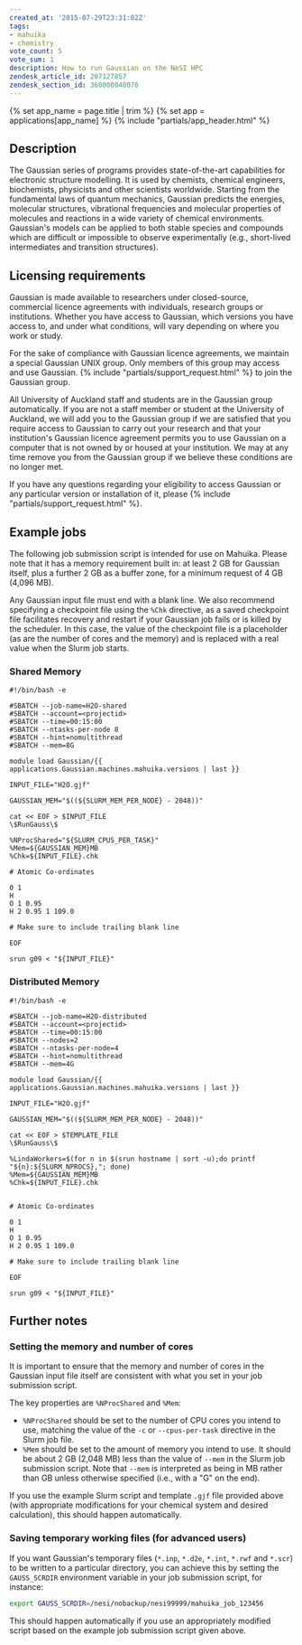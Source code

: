 ```yaml
---
created_at: '2015-07-29T23:31:02Z'
tags:
- mahuika
- chemistry
vote_count: 5
vote_sum: 1
description: How to run Gaussian on the NeSI HPC
zendesk_article_id: 207127857
zendesk_section_id: 360000040076
---
```


{% set app_name = page.title | trim %}
{% set app = applications[app_name] %}
{% include "partials/app_header.html" %}

## Description

The Gaussian series of programs provides state-of-the-art capabilities
for electronic structure modelling. It is used by chemists, chemical
engineers, biochemists, physicists and other scientists worldwide.
Starting from the fundamental laws of quantum mechanics, Gaussian
predicts the energies, molecular structures, vibrational frequencies and
molecular properties of molecules and reactions in a wide variety of
chemical environments. Gaussian's models can be applied to both stable
species and compounds which are difficult or impossible to observe
experimentally (e.g., short-lived intermediates and transition
structures).

## Licensing requirements

Gaussian is made available to researchers under closed-source,
commercial licence agreements with individuals, research groups or
institutions. Whether you have access to Gaussian, which versions you
have access to, and under what conditions, will vary depending on where
you work or study.

For the sake of compliance with Gaussian licence agreements, we maintain
a special Gaussian UNIX group. Only members of this group may access and
use Gaussian. {% include "partials/support_request.html" %} to join the Gaussian group.

All University of Auckland staff and students are in the Gaussian group
automatically. If you are not a staff member or student at the
University of Auckland, we will add you to the Gaussian group if we are
satisfied that you require access to Gaussian to carry out your research
and that your institution's Gaussian licence agreement permits you to
use Gaussian on a computer that is not owned by or housed at your
institution. We may at any time remove you from the Gaussian group if we
believe these conditions are no longer met.

If you have any questions regarding your eligibility to access Gaussian
or any particular version or installation of it, please {% include "partials/support_request.html" %}.

## Example jobs

The following job submission script is intended for use on Mahuika.
Please note that it has a memory requirement built in: at least 2 GB for
Gaussian itself, plus a further 2 GB as a buffer zone, for a minimum
request of 4 GB (4,096 MB).

Any Gaussian input file must end with a blank line. We also recommend
specifying a checkpoint file using the `%Chk` directive, as a saved
checkpoint file facilitates recovery and restart if your Gaussian job
fails or is killed by the scheduler. In this case, the value of the
checkpoint file is a placeholder (as are the number of cores and the
memory) and is replaced with a real value when the Slurm job starts.

### Shared Memory

``` sl
#!/bin/bash -e

#SBATCH --job-name=H2O-shared
#SBATCH --account=<projectid>
#SBATCH --time=00:15:00
#SBATCH --ntasks-per-node 8
#SBATCH --hint=nomultithread
#SBATCH --mem=8G

module load Gaussian/{{ applications.Gaussian.machines.mahuika.versions | last }}

INPUT_FILE="H2O.gjf"

GAUSSIAN_MEM="$((${SLURM_MEM_PER_NODE} - 2048))"

cat << EOF > $INPUT_FILE
\$RunGauss\$

%NProcShared="${SLURM_CPUS_PER_TASK}"
%Mem=${GAUSSIAN_MEM}MB
%Chk=${INPUT_FILE}.chk

# Atomic Co-ordinates

0 1
H
O 1 0.95
H 2 0.95 1 109.0

# Make sure to include trailing blank line

EOF

srun g09 < "${INPUT_FILE}"

```

### Distributed Memory

``` sl
#!/bin/bash -e

#SBATCH --job-name=H2O-distributed
#SBATCH --account=<projectid>
#SBATCH --time=00:15:00
#SBATCH --nodes=2
#SBATCH --ntasks-per-node=4
#SBATCH --hint=nomultithread
#SBATCH --mem=4G

module load Gaussian/{{ applications.Gaussian.machines.mahuika.versions | last }}

INPUT_FILE="H2O.gjf"

GAUSSIAN_MEM="$((${SLURM_MEM_PER_NODE} - 2048))"

cat << EOF > $TEMPLATE_FILE
\$RunGauss\$

%LindaWorkers=$(for n in $(srun hostname | sort -u);do printf "${n}:${SLURM_NPROCS},"; done)
%Mem=${GAUSSIAN_MEM}MB
%Chk=${INPUT_FILE}.chk


# Atomic Co-ordinates

0 1
H
O 1 0.95
H 2 0.95 1 109.0

# Make sure to include trailing blank line

EOF

srun g09 < "${INPUT_FILE}"

```

## Further notes

### Setting the memory and number of cores

It is important to ensure that the memory and number of cores in the
Gaussian input file itself are consistent with what you set in your job
submission script.

The key properties are `%NProcShared` and `%Mem`:

- `%NProcShared` should be set to the number of CPU cores you intend
    to use, matching the value of the `-c` or `--cpus-per-task`
    directive in the Slurm job file.
- `%Mem` should be set to the amount of memory you intend to use. It
    should be about 2 GB (2,048 MB) less than the value of `--mem` in
    the Slurm job submission script. Note that `--mem` is interpreted as
    being in MB rather than GB unless otherwise specified (i.e., with a
    "G" on the end).

If you use the example Slurm script and template `.gjf` file provided above
(with appropriate modifications for your chemical system and desired calculation), this should happen automatically.

### Saving temporary working files (for advanced users)

If you want Gaussian's temporary files (`*.inp`, `*.d2e`, `*.int`,
`*.rwf` and `*.scr`) to be written to a particular directory, you can
achieve this by setting the `GAUSS_SCRDIR` environment variable in your
job submission script, for instance:

```bash
export GAUSS_SCRDIR=/nesi/nobackup/nesi99999/mahuika_job_123456
```

This should happen automatically if you use an appropriately modified
script based on the example job submission script given above.
